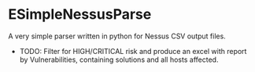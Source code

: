 # ESimpleNessusParse
A very simple parser written in python for Nessus CSV output files.

* TODO: Filter for HIGH/CRITICAL risk and produce an excel with report by Vulnerabilities, containing solutions and all hosts affected.
